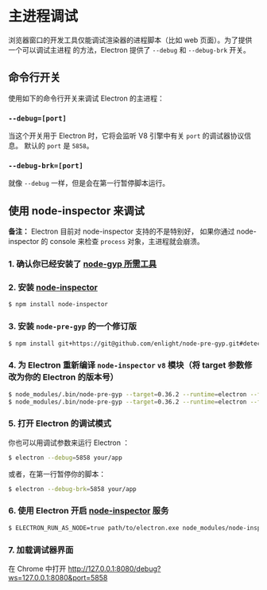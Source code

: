# 主进程调试

浏览器窗口的开发工具仅能调试渲染器的进程脚本（比如 web 页面）。为了提供一个可以调试主进程
的方法，Electron 提供了 `--debug` 和 `--debug-brk` 开关。

## 命令行开关

使用如下的命令行开关来调试 Electron 的主进程：

### `--debug=[port]`

当这个开关用于 Electron 时，它将会监听 V8 引擎中有关 `port` 的调试器协议信息。
默认的 `port` 是 `5858`。

### `--debug-brk=[port]`

就像 `--debug` 一样，但是会在第一行暂停脚本运行。

## 使用 node-inspector 来调试

__备注：__ Electron 目前对 node-inspector 支持的不是特别好，
如果你通过 node-inspector 的 console 来检查 `process` 对象，主进程就会崩溃。

### 1. 确认你已经安装了 [node-gyp 所需工具](https://github.com/nodejs/node-gyp#installation)

### 2. 安装 [node-inspector][node-inspector]

```bash
$ npm install node-inspector
```

### 3. 安装 `node-pre-gyp` 的一个修订版

```bash
$ npm install git+https://git@github.com/enlight/node-pre-gyp.git#detect-electron-runtime-in-find
``` 

### 4. 为 Electron 重新编译 `node-inspector` `v8` 模块（将 target 参数修改为你的 Electron 的版本号）

```bash
$ node_modules/.bin/node-pre-gyp --target=0.36.2 --runtime=electron --fallback-to-build --directory node_modules/v8-debug/ --dist-url=https://atom.io/download/atom-shell reinstall
$ node_modules/.bin/node-pre-gyp --target=0.36.2 --runtime=electron --fallback-to-build --directory node_modules/v8-profiler/ --dist-url=https://atom.io/download/atom-shell reinstall
```

### 5. 打开 Electron 的调试模式

你也可以用调试参数来运行 Electron ：

```bash
$ electron --debug=5858 your/app
```

或者，在第一行暂停你的脚本：

```bash
$ electron --debug-brk=5858 your/app
```

### 6. 使用 Electron 开启 [node-inspector][node-inspector] 服务

```bash
$ ELECTRON_RUN_AS_NODE=true path/to/electron.exe node_modules/node-inspector/bin/inspector.js
```

### 7. 加载调试器界面

在 Chrome 中打开 http://127.0.0.1:8080/debug?ws=127.0.0.1:8080&port=5858

[node-inspector]: https://github.com/node-inspector/node-inspector
